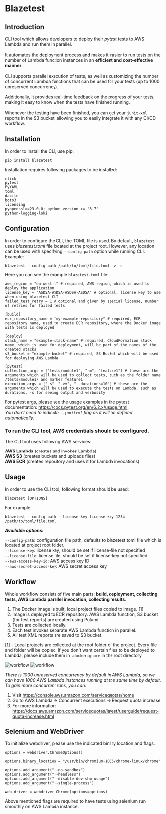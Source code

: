 # Blazetest

## Introduction

CLI tool which allows developers to deploy their _pytest_ tests to AWS Lambda and run them in parallel.<br><br>
It automates the deployment process and makes it easier to run tests on the number of Lambda 
function instances in an **efficient and cost-effective manner**. <br><br>
CLI supports parallel execution of tests, as well as customizing the number of 
concurrent Lambda functions that can be used for your tests (up to 1000 unreserved concurrency). <br><br> 
Additionally, it provides real-time feedback on the progress of your tests, making it easy to know when the 
tests have finished running.<br><br>
Whenever the testing have been finished, you can get your ```junit-xml``` reports in the 
S3 bucket, allowing you to easily integrate it with any CI/CD workflow.

## Installation

In order to install the CLI, use pip:

`pip install blazetest`

Installation requires following packages to be installed:

```
click
pytest
PyYAML
toml
dacite
boto3
licensing
pyopenssl>=23.0.0; python_version >= '3.7'
python-logging-loki
```

## Configuration

In order to configure the CLI, the TOML file is used. By default, `blazetest` uses _blazetest.toml_ file located at the project root. 
However, any location can be used with specifying `--config-path` option while running CLI. Example:

`blazetest --config-path /path/to/toml/file.toml -v -s`

Here you can see the example `blazetest.toml` file:

```
aws_region = "eu-west-1" # required, AWS region, which is used to deploy the application 
license_key = "ASDSA-ASDSA-ASDSA-ASDSA" # optional, license key to use when using blazetest CLI
failed_test_retry = 1 # optional and given by special license, number of retries for failed tests

[build]
ecr_repository_name = "my-example-repository" # required, ECR repository name, used to create ECR repository, where the Docker image with tests is deployed

[deploy]
stack_name = "example-stack-name" # required, CloudFormation stack name, which is used for deployment, will be part of the names of the created stacks
s3_bucket = "example-bucket" # required, S3 Bucket which will be used for deploying AWS Lambda

[pytest]
collection_args = ["tests/module1", "-m", "feature1"] # these are the arguments which will be used to collect tests, such as the folder name /tests/module1/ and marker feature1
execution_args = ["-s", "-vv", "--durations=10"] # these are the arguments which will be used to execute the tests on Lambda, such as durations, -s for seeing output and verbosity

```
For pytest args, please see the usage examples in the pytest documentation: https://docs.pytest.org/en/6.2.x/usage.html. <br>
_You don't need to indicate `--junitxml` flag as it will be defined automatically._

### To run the CLI tool, AWS credentials should be configured.

The CLI tool uses following AWS services:

**AWS Lambda** (creates and invokes Lambda)<br>
**AWS S3** (creates buckets and uploads files)<br>
**AWS ECR** (creates repository and uses it for Lambda invocations)<br>

## Usage

In order to use the CLI tool, following format should be used:

`blazetest [OPTIONS]`

For example:

`blazetest --config-path --license-key license-key-1234 /path/to/toml/file.toml`

**_Available options:_**

`--config-path`: configuration file path, defaults to blazetest.toml file which is located at project root folder.<br>
`--license-key`: license key, should be set if license-file not specified<br>
`--license-file`: license file, should be set if license-key not specified<br>
`--aws-access-key-id`: AWS access key ID<br>
`--aws-secret-access-key`: AWS secret access key<br>

## Workflow


Whole workflow consists of five main parts: **build, deployment, collecting tests, AWS Lambda parallel invocation, 
collecting results**.

1) The Docker image is built, local project files copied to image. [1]
2) Image is deployed to ECR repository. AWS Lambda function, S3 bucket (for test reports) are created using Pulumi.
3) Tests are collected locally.
4) Each test invokes separate AWS Lambda function in parallel.
5) All test XML reports are saved to S3 bucket.

[1] - Local projects are collected at the root folder of the project. Every file and folder will be copied. 
If you don't want certain files to be deployed to Lambda, please include them in `.dockerignore` in the root directory

![workflow](https://i.ibb.co/f8kqH8G/Web-App-Reference-Architecture-4.png)
![workflow](https://i.ibb.co/CwX292h/2-2.png)

_There is 1000 unreserved concurrency by default in AWS Lambda, so we can have 1000 AWS Lambda 
instances running at the same time by default. To gain more concurrent runs, you can:_<br>
1) Visit https://console.aws.amazon.com/servicequotas/home
2) Go to AWS Lambda -> Concurrent executions -> Request quota increase
3) For more information: https://docs.aws.amazon.com/servicequotas/latest/userguide/request-quota-increase.html

## Selenium and WebDriver

To initialize webdriver, please use the indicated binary location and flags.

```
options = webdriver.ChromeOptions()

options.binary_location = "/usr/bin/chromium-1033/chrome-linux/chrome"

options.add_argument("--no-sandbox")
options.add_argument("--headless")
options.add_argument("--disable-dev-shm-usage")
options.add_argument("--single-process")

web_driver = webdriver.Chrome(options=options)
```

Above mentioned flags are required to have tests using selenium run smoothly on AWS Lambda instance.
